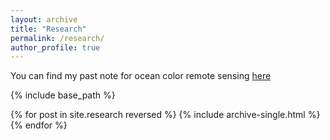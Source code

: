 ```yaml
---
layout: archive
title: "Research"
permalink: /research/
author_profile: true
---
```

You can find my past note for ocean color remote sensing [here](https://lifeodyssey.github.io/tags/Ocean-Color/)

{% include base_path %}

{% for post in site.research reversed %}
  {% include archive-single.html %}
{% endfor %}


